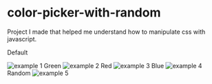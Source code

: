 # color-picker-with-random
Project I made that helped me understand how to manipulate css with javascript.

Default






![example 1](https://github.com/user-attachments/assets/49312c09-d9a2-4a8c-93a4-ddedbd010580)
Green ![example 2](https://github.com/user-attachments/assets/9e4e5c6f-57e6-462c-9b72-97eddc3661af)
Red ![example 3](https://github.com/user-attachments/assets/eb6a2f9e-61b8-4c8f-ae5b-411e5d3c2afd)
Blue ![example 4](https://github.com/user-attachments/assets/b073ce5d-6f88-41cf-b676-a932d63d38e9)
Random ![example 5](https://github.com/user-attachments/assets/51165f99-7e8a-4e5e-86be-e6c76c72a8a2)
